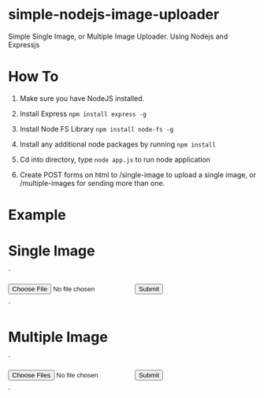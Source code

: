 # simple-nodejs-image-uploader
Simple Single Image, or Multiple Image Uploader. Using Nodejs and Expressjs

# How To

1. Make sure you have NodeJS installed.

2. Install Express
   `npm install express -g`
3. Install Node FS Library
  `npm install node-fs -g`
4. Install any additional node packages by running 
  `npm install` 
5. Cd into directory, type `node app.js` to run node application
6. Create POST forms on html to /single-image to upload a single image, or /multiple-images for sending more than one.

# Example

# Single Image

`<form action="/single-image" method="POST" >
  <input type="file" name="file" accept="image/*">
  <button type="submit">Submit</button>
</form>`

# Multiple Image

`<form action="/multiple-images" method="POST" >
  <input type="file" name="file" accept="image/*" multiple>
  <button type="submit">Submit</button>
</form>`
  
